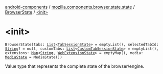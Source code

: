 [android-components](../../index.md) / [mozilla.components.browser.state.state](../index.md) / [BrowserState](index.md) / [&lt;init&gt;](./-init-.md)

# &lt;init&gt;

`BrowserState(tabs: `[`List`](https://kotlinlang.org/api/latest/jvm/stdlib/kotlin.collections/-list/index.html)`<`[`TabSessionState`](../-tab-session-state/index.md)`> = emptyList(), selectedTabId: `[`String`](https://kotlinlang.org/api/latest/jvm/stdlib/kotlin/-string/index.html)`? = null, customTabs: `[`List`](https://kotlinlang.org/api/latest/jvm/stdlib/kotlin.collections/-list/index.html)`<`[`CustomTabSessionState`](../-custom-tab-session-state/index.md)`> = emptyList(), extensions: `[`Map`](https://kotlinlang.org/api/latest/jvm/stdlib/kotlin.collections/-map/index.html)`<`[`String`](https://kotlinlang.org/api/latest/jvm/stdlib/kotlin/-string/index.html)`, `[`WebExtensionState`](../-web-extension-state/index.md)`> = emptyMap(), media: `[`MediaState`](../-media-state/index.md)` = MediaState())`

Value type that represents the complete state of the browser/engine.

